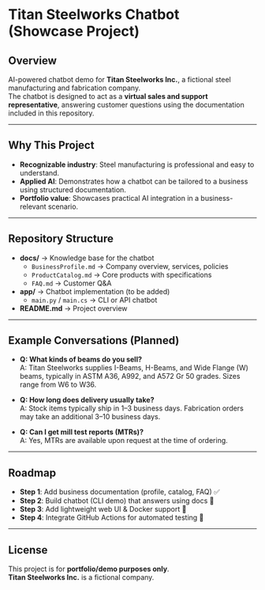 # Titan Steelworks Chatbot (Showcase Project)

## Overview
AI-powered chatbot demo for **Titan Steelworks Inc.**, a fictional steel manufacturing and fabrication company.  
The chatbot is designed to act as a **virtual sales and support representative**, answering customer questions using the documentation included in this repository.  

---

## Why This Project
- **Recognizable industry**: Steel manufacturing is professional and easy to understand.  
- **Applied AI**: Demonstrates how a chatbot can be tailored to a business using structured documentation.  
- **Portfolio value**: Showcases practical AI integration in a business-relevant scenario.  

---

## Repository Structure
- **docs/** → Knowledge base for the chatbot  
  - `BusinessProfile.md` → Company overview, services, policies  
  - `ProductCatalog.md` → Core products with specifications  
  - `FAQ.md` → Customer Q&A  
- **app/** → Chatbot implementation (to be added)  
  - `main.py` / `main.cs` → CLI or API chatbot  
- **README.md** → Project overview  

---

## Example Conversations (Planned)
- **Q: What kinds of beams do you sell?**  
  A: Titan Steelworks supplies I-Beams, H-Beams, and Wide Flange (W) beams, typically in ASTM A36, A992, and A572 Gr 50 grades. Sizes range from W6 to W36.  

- **Q: How long does delivery usually take?**  
  A: Stock items typically ship in 1–3 business days. Fabrication orders may take an additional 3–10 business days.  

- **Q: Can I get mill test reports (MTRs)?**  
  A: Yes, MTRs are available upon request at the time of ordering.  

---

## Roadmap
- **Step 1**: Add business documentation (profile, catalog, FAQ) ✅  
- **Step 2**: Build chatbot (CLI demo) that answers using docs 🚧  
- **Step 3**: Add lightweight web UI & Docker support 🚧  
- **Step 4**: Integrate GitHub Actions for automated testing 🚧  

---

## License
This project is for **portfolio/demo purposes only**.  
**Titan Steelworks Inc.** is a fictional company.  
